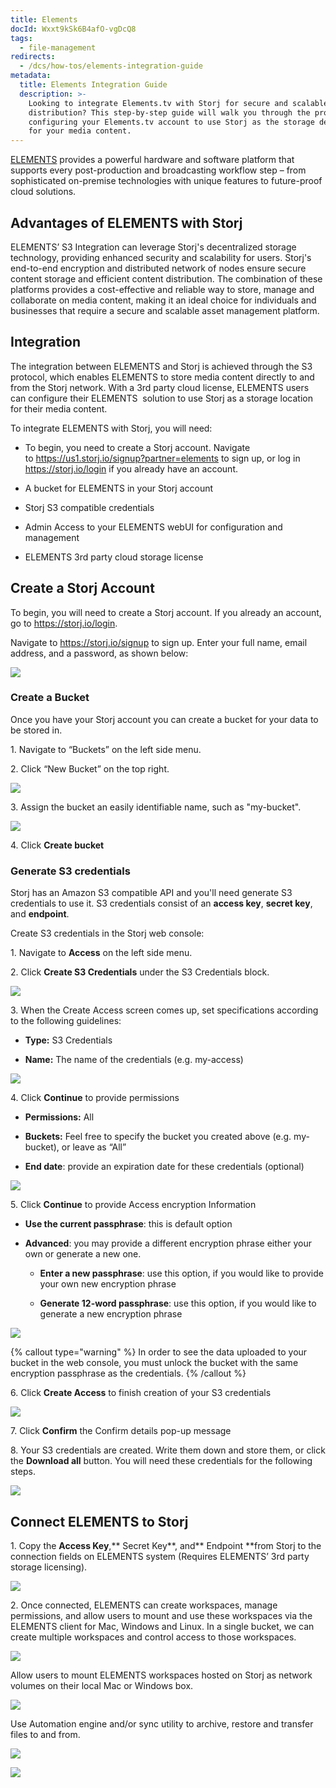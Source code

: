 ```yaml
---
title: Elements
docId: Wxxt9kSk6B4afO-vgDcQ8
tags:
  - file-management
redirects:
  - /dcs/how-tos/elements-integration-guide
metadata:
  title: Elements Integration Guide
  description: >-
    Looking to integrate Elements.tv with Storj for secure and scalable content
    distribution? This step-by-step guide will walk you through the process of
    configuring your Elements.tv account to use Storj as the storage destination
    for your media content.
---
```


[ELEMENTS](https://elements.tv/) provides a powerful hardware and software platform that supports every post-production and broadcasting workflow step – from sophisticated on-premise technologies with unique features to future-proof cloud solutions.&#x20;

## **Advantages of ELEMENTS with Storj**

ELEMENTS’ S3 Integration can leverage Storj's decentralized storage technology, providing enhanced security and scalability for users. Storj's end-to-end encryption and distributed network of nodes ensure secure content storage and efficient content distribution. The combination of these platforms provides a cost-effective and reliable way to store, manage and collaborate on media content, making it an ideal choice for individuals and businesses that require a secure and scalable asset management platform.

## **Integration**

The integration between ELEMENTS and Storj is achieved through the S3 protocol, which enables ELEMENTS to store media content directly to and from the Storj network. With a 3rd party cloud license, ELEMENTS users can configure their ELEMENTS  solution to use Storj as a storage location for their media content.

To integrate ELEMENTS with Storj, you will need:

- To begin, you need to create a Storj account. Navigate to <https://us1.storj.io/signup?partner=elements> to sign up, or log in <https://storj.io/login> if you already have an account.

- A bucket for ELEMENTS in your Storj account

- Storj S3 compatible credentials

- Admin Access to your ELEMENTS webUI for configuration and management

- ELEMENTS 3rd party cloud storage license

## Create a Storj Account

To begin, you will need to create a Storj account. If you already an account, go to <https://storj.io/login>.

Navigate to <https://storj.io/signup> to sign up. Enter your full name, email address, and a password, as shown below:

![](https://link.storjshare.io/raw/jua7rls6hkx5556qfcmhrqed2tfa/docs/images/x1VMINrRdadrVk5vLXIBT_capture.PNG)

### Create a Bucket 

Once you have your Storj account you can create a bucket for your data to be stored in.

1\. Navigate to “Buckets” on the left side menu.

2\. Click “New Bucket” on the top right.

![](https://link.storjshare.io/raw/jua7rls6hkx5556qfcmhrqed2tfa/docs/images/jbnQ38ynnrWl0jnO_j-E5_comet-backup-storj-2.png)

3\. Assign the bucket an easily identifiable name, such as "my-bucket".

![](https://link.storjshare.io/raw/jua7rls6hkx5556qfcmhrqed2tfa/docs/images/K65vHcrJtRq4S87jICtYx_screenshot-2023-03-09-at-110429-am.png)

4\. Click **Create bucket**

### Generate S3 credentials

Storj has an Amazon S3 compatible API and you'll need generate S3 credentials to use it. S3 credentials consist of an **access key**, **secret key**, and **endpoint**.

Create S3 credentials in the Storj web console:

1\. Navigate to **Access** on the left side menu.

2\. Click **Create S3 Credentials** under the S3 Credentials block.

![](https://link.storjshare.io/raw/jua7rls6hkx5556qfcmhrqed2tfa/docs/images/EZyAl8Wux2GOlyPd70HnI_screenshot-2023-03-09-at-110900-am.png)

3\. When the Create Access screen comes up, set specifications according to the following guidelines:

- **Type:** S3 Credentials

- **Name:** The name of the credentials (e.g. my-access)

![](https://link.storjshare.io/raw/jua7rls6hkx5556qfcmhrqed2tfa/docs/images/Cv1Lirp-3-OueRk-YAR8u_image.png)

4\. Click **Continue** to provide permissions

- **Permissions:** All

- **Buckets:** Feel free to specify the bucket you created above (e.g. my-bucket), or leave as “All”

- **End date**: provide an expiration date for these credentials (optional)

![](https://link.storjshare.io/raw/jua7rls6hkx5556qfcmhrqed2tfa/docs/images/gQ8jBHtvd5sFZFuAqth_h_image.png)

5\. Click **Continue** to provide Access encryption Information

- **Use the current passphrase**: this is default option

- **Advanced**: you may provide a different encryption phrase either your own or generate a new one.

  - **Enter a new passphrase**: use this option, if you would like to provide your own new encryption phrase

  - **Generate 12-word passphrase**: use this option, if you would like to generate a new encryption phrase

![](https://link.storjshare.io/raw/jua7rls6hkx5556qfcmhrqed2tfa/docs/images/Uxn8zBqXQVmQvsswV3pJ2_image.png)

{% callout type="warning"  %}
In order to see the data uploaded to your bucket in the web console, you must unlock the bucket with the same encryption passphrase as the credentials.
{% /callout %}

6\. Click **Create Access** to finish creation of your S3 credentials

![](https://link.storjshare.io/raw/jua7rls6hkx5556qfcmhrqed2tfa/docs/images/zk2JE9Z6f3vk_R2cjpdqc_image.png)

7\. Click **Confirm** the Confirm details pop-up message

8\. Your S3 credentials are created. Write them down and store them, or click the **Download all** button. You will need these credentials for the following steps.

![](https://link.storjshare.io/raw/jua7rls6hkx5556qfcmhrqed2tfa/docs/images/xH5tgzVKXn-uK2hVfSo8e_image.png)

## Connect ELEMENTS to Storj

1\. Copy the **Access Key**,** Secret Key**, and** Endpoint **from Storj to the connection fields on ELEMENTS system (Requires ELEMENTS’ 3rd party storage licensing).

![](https://link.storjshare.io/raw/jua7rls6hkx5556qfcmhrqed2tfa/docs/images/8R3ocB94DKFmSg7XD8rfj_image003.png)

2\. Once connected, ELEMENTS can create workspaces, manage permissions, and allow users to mount and use these workspaces via the ELEMENTS client for Mac, Windows and Linux. In a single bucket, we can create multiple workspaces and control access to those workspaces.

![](https://link.storjshare.io/raw/jua7rls6hkx5556qfcmhrqed2tfa/docs/images/oKyK3ZKTtttGjU7t0wJUr_image001.png)

Allow users to mount ELEMENTS workspaces hosted on Storj as network volumes on their local Mac or Windows box.

![](https://link.storjshare.io/raw/jua7rls6hkx5556qfcmhrqed2tfa/docs/images/8v_fSEBx_S8ljcHLGl1_S_image005.png)

Use Automation engine and/or sync utility to archive, restore and transfer files to and from.

![](https://link.storjshare.io/raw/jua7rls6hkx5556qfcmhrqed2tfa/docs/images/zB1efwMgLqx1eo5UF9AtC_image007.png)

![](https://link.storjshare.io/raw/jua7rls6hkx5556qfcmhrqed2tfa/docs/images/x7UqrvGKik5uHrdHeSIFr_image008.png)
